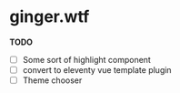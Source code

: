 # ginger.wtf

**TODO**

- [ ] Some sort of highlight component
- [ ] convert to eleventy vue template plugin
- [ ] Theme chooser